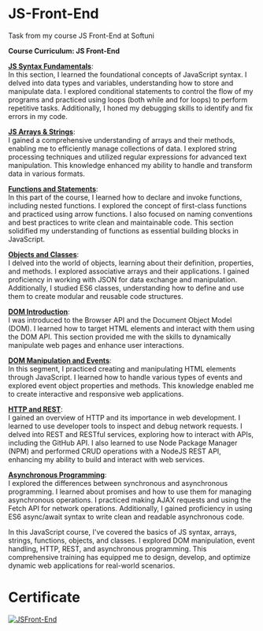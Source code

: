 # JS-Front-End
Task from my course JS Front-End at Softuni

<b> Course Curriculum: JS Front-End </b>

**[JS Syntax Fundamentals](https://github.com/trayanaboykova/JS-Front-End/tree/main/JS%20Front-End/L01_JS-Syntax-Fundamentals)**: <br>
In this section, I learned the foundational concepts of JavaScript syntax. I delved into data types and variables, understanding how to store and manipulate data. I explored conditional statements to control the flow of my programs and practiced using loops (both while and for loops) to perform repetitive tasks. Additionally, I honed my debugging skills to identify and fix errors in my code.

**[JS Arrays & Strings](https://github.com/trayanaboykova/JS-Front-End/tree/main/JS%20Front-End/L02_JS-Arrays-And-Strings)**: <br>
I gained a comprehensive understanding of arrays and their methods, enabling me to efficiently manage collections of data. I explored string processing techniques and utilized regular expressions for advanced text manipulation. This knowledge enhanced my ability to handle and transform data in various formats.

**[Functions and Statements](https://github.com/trayanaboykova/JS-Front-End/tree/main/JS%20Front-End/L03_Functions-and-Statements)**: <br>
In this part of the course, I learned how to declare and invoke functions, including nested functions. I explored the concept of first-class functions and practiced using arrow functions. I also focused on naming conventions and best practices to write clean and maintainable code. This section solidified my understanding of functions as essential building blocks in JavaScript.

**[Objects and Classes](https://github.com/trayanaboykova/JS-Front-End/tree/main/JS%20Front-End/L04_Objects-and-Classes)**: <br>
I delved into the world of objects, learning about their definition, properties, and methods. I explored associative arrays and their applications. I gained proficiency in working with JSON for data exchange and manipulation. Additionally, I studied ES6 classes, understanding how to define and use them to create modular and reusable code structures.

**[DOM Introduction](https://github.com/trayanaboykova/JS-Front-End/tree/main/JS%20Front-End/L05_DOM-Introduction)**: <br>
I was introduced to the Browser API and the Document Object Model (DOM). I learned how to target HTML elements and interact with them using the DOM API. This section provided me with the skills to dynamically manipulate web pages and enhance user interactions.

**[DOM Manipulation and Events](https://github.com/trayanaboykova/JS-Front-End/tree/main/JS%20Front-End/L06_DOM-Manipulation-and-Events)**: <br>
In this segment, I practiced creating and manipulating HTML elements through JavaScript. I learned how to handle various types of events and explored event object properties and methods. This knowledge enabled me to create interactive and responsive web applications.

**[HTTP and REST](https://github.com/trayanaboykova/JS-Front-End/tree/main/JS%20Front-End/L06_HTTP-and-REST)**: <br>
I gained an overview of HTTP and its importance in web development. I learned to use developer tools to inspect and debug network requests. I delved into REST and RESTful services, exploring how to interact with APIs, including the GitHub API. I also learned to use Node Package Manager (NPM) and performed CRUD operations with a NodeJS REST API, enhancing my ability to build and interact with web services.

**[Asynchronous Programming](https://github.com/trayanaboykova/JS-Front-End/tree/main/JS%20Front-End/L07_Asynchronous-Programming)**: <br>
I explored the differences between synchronous and asynchronous programming. I learned about promises and how to use them for managing asynchronous operations. I practiced making AJAX requests and using the Fetch API for network operations. Additionally, I gained proficiency in using ES6 async/await syntax to write clean and readable asynchronous code.

In this JavaScript course, I've covered the basics of JS syntax, arrays, strings, functions, objects, and classes. I explored DOM manipulation, event handling, HTTP, REST, and asynchronous programming. This comprehensive training has equipped me to design, develop, and optimize dynamic web applications for real-world scenarios.

# Certificate
<a href="https://softuni.bg/certificates/details/212601/27c615b1" rel="nofollow"><img src="https://github.com/trayanaboykova/readme/assets/101351760/381bb667-2697-4292-a6f1-98254cc3c0cb" alt="JSFront-End"></a>
